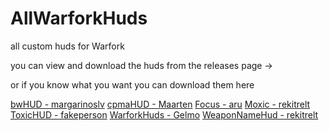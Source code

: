 # AllWarforkHuds
all custom huds for Warfork

you can view and download the huds from the releases page ->

or if you know what you want you can download them here

[bwHUD - margarinoslv](https://github.com/rekitrelt/WarforkHuds/releases/download/Release/bwHUD-margarinoslv.zip)
[cpmaHUD - Maarten](https://github.com/rekitrelt/WarforkHuds/releases/download/Release/cpmaHUD-Maarten.rar)
[Focus - aru](https://github.com/rekitrelt/WarforkHuds/releases/download/Release/Focus-aru.zip)
[Moxic - rekitrelt](https://github.com/rekitrelt/WarforkHuds/releases/download/Release/moxic-rekitrelt.zip)
[ToxicHUD - fakeperson](https://github.com/rekitrelt/WarforkHuds/releases/download/Release/toxicHUD-fakeperson.zip)
[WarforkHuds - Gelmo](https://github.com/rekitrelt/WarforkHuds/releases/download/Release/WarforkHuds-Gelmo.zip)
[WeaponNameHud - rekitrelt](https://github.com/rekitrelt/WarforkHuds/releases/download/Release/WeaponNameHud-rekitrelt.zip)

